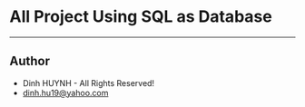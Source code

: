 # All Project Using SQL as Database


---------------

## Author
* Dinh HUYNH - All Rights Reserved!
* dinh.hu19@yahoo.com